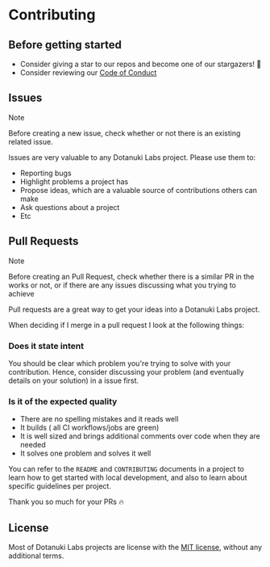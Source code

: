 # Contributing

## Before getting started

- Consider giving a star to our repos and become one of our stargazers! 🌟
- Consider reviewing our [Code of Conduct](https://github.com/dotanuki-labs/.github/blob/main/CODE_OF_CONDUCT.md)

## Issues

> [!NOTE]
> Before creating a new issue, check whether or not there is an existing related issue.

Issues are very valuable to any Dotanuki Labs project. Please use them to:

- Reporting bugs
- Highlight problems a project has
- Propose ideas, which are a valuable source of contributions others can make
- Ask questions about a project
- Etc


## Pull Requests

> [!NOTE]
> Before creating an Pull Request, check whether there is a similar PR in the works or not, or 
> if there are any issues discussing what you trying to achieve

Pull requests are a great way to get your ideas into a Dotanuki Labs project.

When deciding if I merge in a pull request I look at the following things:

### Does it state intent

You should be clear which problem you're trying to solve with your contribution. Hence, consider 
discussing your problem (and eventually details on your solution) in a issue first.

### Is it of the expected quality

- There are no spelling mistakes and it reads well
- It builds ( all CI workflows/jobs are green)
- It is well sized and brings additional comments over code when they are needed
- It solves one problem and solves it well

You can refer to the `README` and `CONTRIBUTING` documents in a project to learn how to get started 
with local development, and also to learn about specific guidelines per project.

Thank you so much for your PRs 🔥

## License

Most of Dotanuki Labs projects are license with the [MIT license](http://opensource.org/licenses/MIT), 
without any additional terms.

